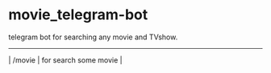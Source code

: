 # movie_telegram-bot
telegram bot for searching any movie and TVshow.

---

| /movie | for search some movie |
